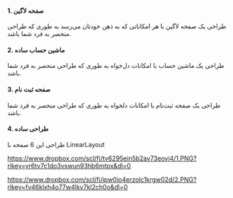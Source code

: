 #### 1. صفحه لاگین

طراحی یک صفحه لاگین با هر امکاناتی که به ذهن خودتان می‌رسد به طوری که طراحی منحصر به فرد شما باشد.

#### 2. ماشین حساب ساده

طراحی یک ماشین حساب با امکانات دل‌خواه به طوری که طراحی منحصر به فرد شما باشد.

#### 3. صفحه ثبت نام

طراحی یک صفحه ثبت‌نام با امکانات دلخواه به طوری که طراحی منحصر به فرد شما باشد.

#### 4. طراحی ساده

طراحی این 6 صفحه با LinearLayout

https://www.dropbox.com/scl/fi/tv6295ein5b2av73eovj4/1.PNG?rlkey=yr6tv7c1do3vswun93hb6mtpx&dl=0

https://www.dropbox.com/scl/fi/jpw0io4erzolc1krgw02d/2.PNG?rlkey=fv46klxh4o77w4lkv7kl2ch0o&dl=0
